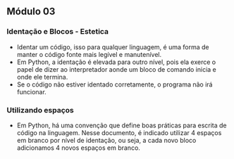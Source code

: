 ## Módulo 03
### Identação e Blocos - Estetica
- Identar um código, isso para qualquer linguagem, é uma forma de manter o código fonte mais legível e manutenível.
- Em Python, a identação é elevada para outro nível, pois ela exerce o papel de dizer ao interpretador aonde um bloco de comando inicia e onde ele termina.
- Se o código não estiver identado corretamente, o programa não irá funcionar.

### Utilizando espaços
- Em Python, há uma convenção que define boas práticas para escrita de código na linguagem. Nesse documento, é indicado utilizar 4 espaços em branco por nível de identação, ou seja, a cada novo bloco adicionamos 4 novos espaços em branco.

